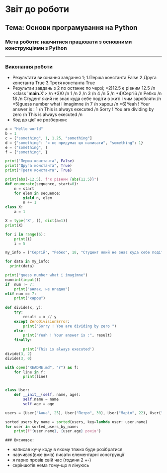 # Звіт до роботи
## Тема: Основи програмування на Python
### Мета роботи: навчитися працювати з основними конструкціями з Python
---
### Виконання роботи
-  Результати виконання завдання 1;
    1.Перша константа False
    2.Друга константа True
    3.Третя константа True
-  Результаи завдань з 2 по останнє по черзі;
   *2)12.5 є рівним 12.5  /n
    <class '__main__.X'> /n
    *3)0 /n
    1 /n
    2 /n
    3 /n
    4 /n
    5 /n
    *4)Сергій /n
    Ребко /n
    18 /n
    Студент який не знає куда себе подіти в житі і чим заробляти /n
    *5)guess number what i imagimne /n
    7 /n
    харош /n
    *6)Yeah ! Your answer is : 1 /n
    This is always executed /n
    Sorry ! You are dividing by zero /n
    This is always executed /n
- Код до цієї не розберихи:
```python
a = "Hello world"
b = 1 
c = ["something", 1, 1.25, "something"] 
d = {"something": "я не придумав що написати", "something": 1} 
e = ("something", ) 
f = {"something", } 

print("Перша константа", False)
print("Друга константа", True)
print("Третя константа", True)

print(abs(-12.5), f"є рівним {abs(12.5)}")
def enumerate(sequence, start=0):
    n = start
    for elem in sequence:
        yield n, elem
        n += 1
class X:
    a = 1

X = type('X', (), dict(a=1))
print(X) 

for i in range(6):
    print(i)
    i = 5  

my_info = ("Сергій", "Ребко", 18, "Студент який не знає куда себе подіти в житі і чим заробляти")

for data in my_info:
  print(data)           

print("guess number what i imagimne")
num=int(input())
if  num != 7:
    print("анлак, не вгадав")
elif num == 7:
    print("харош")
 
def divide(x, y): 
	try: 
		result = x // y 
	except ZeroDivisionError: 
		print("Sorry ! You are dividing by zero ") 
	else:
		print("Yeah ! Your answer is :", result) 
	finally: 
		
		print('This is always executed') 
divide(3, 2) 
divide(3, 0)

with open("README.md", "r") as f:
    for line in f:
        print(line)


class User:
    def __init__(self, name, age):
        self.name = name
        self.age = age

users = [User("Анна", 25), User("Петро", 30), User("Марія", 22), User("Олексій", 28)]

sorted_users_by_name = sorted(users, key=lambda user: user.name)
for user in sorted_users_by_name:
    print(f"{user.name}, {user.age} років")
```

    ### Висновок: 
- написав кучу коду в якому тяжко буде розібратися 
- навчився(вже вмів) писати елементарні конструкції
- я гарно провів свій час (години 2 +-)
- скріншотів нема тому-що я лінуюсь 

